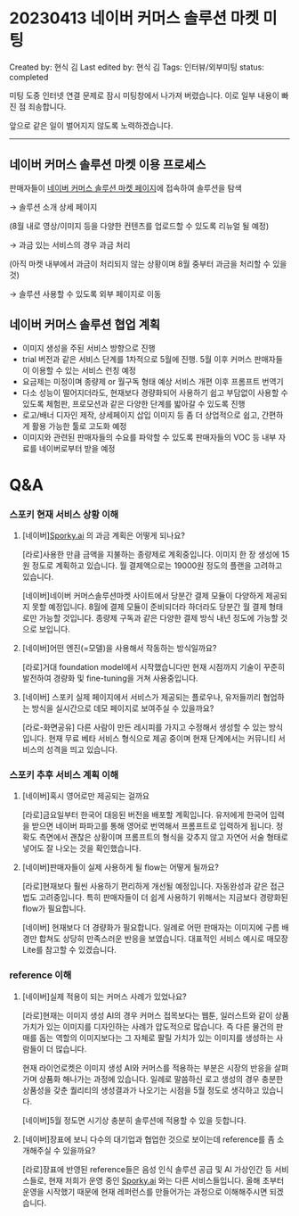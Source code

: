 # 20230413 네이버 커머스 솔루션 마켓 미팅

Created by: 현식 김
Last edited by: 현식 김
Tags: 인터뷰/외부미팅
status: completed

미팅 도중 인터넷 연결 문제로 잠시 미팅창에서 나가져 버렸습니다. 이로 일부 내용이 빠진 점 죄송합니다. 

앞으로 같은 일이 벌어지지 않도록 노력하겠습니다. 

---

## 네이버 커머스 솔루션 마켓 이용 프로세스

판매자들이 [네이버 커머스 솔루션 마켓 페이지](https://solution.smartstore.naver.com/ko/home)에 접속하여 솔루션을 탐색 

→ 솔루션 소개 상세 페이지 

(8월 내로 영상/이미지 등을 다양한 컨텐츠를 업로드할 수 있도록 리뉴얼 될 예정) 

→ 과금 있는 서비스의 경우 과금 처리 

(아직 마켓 내부에서 과금이 처리되지 않는 상황이며 8월 중부터 과금을 처리할 수 있을 것)

→ 솔루션 사용할 수 있도록 외부 페이지로 이동

## 네이버 커머스 솔루션 협업 계획

- 이미지 생성을 주된 서비스 방향으로 진행
- trial 버전과 같은 서비스 단계를 1차적으로 5월에 진행. 5월 이후 커머스 판매자들이 이용할 수 있는 서비스 런칭 예정
- 요금제는 미정이며 종량제 or 월구독 형태 예상 서비스 개편 이후 프롬프트 번역기
- 다소 성능이 떨어지더라도, 현재보다 경량화되어 사용하기 쉽고 부담없이 사용할 수 있도록 체험판, 프로모션과 같은 다양한 단계를 밟아갈 수 있도록 진행
- 로고/배너 디자인 제작, 상세페이지 삽입 이미지 등 좀 더 상업적으로 쉽고, 간편하게 활용 가능한 툴로 고도화 예정
- 이미지와 관련된 판매자들의 수요를 파악할 수 있도록 판매자들의 VOC 등 내부 자료를 네이버로부터 받을 예정

# Q&A

### 스포키 현재 서비스 상황 이해

1. [네이버][Sporky.ai](http://Sporky.ai) 의 과금 계획은 어떻게 되나요? 
    
    [라로]사용한 만큼 금액을 지불하는 종량제로 계획중입니다. 이미지 한 장 생성에 15원 정도로 계획하고 있습니다. 월 결제액으로는 19000원 정도의 플랜을 고려하고 있습니다.
    
    [네이버]네이버 커머스솔루션마켓 사이트에서 당분간 결제 모듈이 다양하게 제공되지 못할 예정입니다. 8월에 결제 모듈이 준비되더라 하더라도 당분간 월 결제 형태로만 가능할 것입니다. 종량제 구독과 같은 다양한 결제 방식 내년 정도에 가능할 것으로 보입니다.
    

1. [네이버]어떤 엔진(=모델)을 사용해서 작동하는 방식일까요?
    
    [라로]거대 foundation model에서 시작했습니다만 현재 시점까지 기술이 꾸준히 발전하여 경량화 및 fine-tuning을 거쳐 사용중입니다. 
    
2. [네이버] 스포키 실제 페이지에서 서비스가 제공되는 플로우나, 유저들끼리 협업하는 방식을 실시간으로 데모 페이지로 보여주실 수 있을까요?
    
    [라로-화면공유] 다른 사람이 만든 레시피를 가지고 수정해서 생성할 수 있는 방식입니다. 현재 무료 베타 서비스 형식으로 제공 중이며 현재 단계에서는 커뮤니티 서비스의 성격을 띄고 있습니다.
    

### 스포키 추후 서비스 계획 이해

1. [네이버]혹시 영어로만 제공되는 걸까요
    
    [라로]금요일부터 한국어 대응된 버전을 배포할 계획입니다. 유저에게 한국어 입력을 받으면 네이버 파파고를 통해 영어로 번역해서 프롬프트로 입력하게 됩니다. 정확도 측면에서 괜찮은 상황이며 프롬프트의 형식을 갖추지 않고 자연어 서술 형태로 넣어도 잘 나오는 것을 확인했습니다.
    
2. [네이버]판매자들이 실제 사용하게 될 flow는 어떻게 될까요?
    
    [라로]현재보다 훨씬 사용하기 편리하게 개선될 예정입니다. 자동완성과 같은 접근법도 고려중입니다. 특히 판매자들이 더 쉽게 사용하기 위해서는 지금보다 경량화된 flow가 필요합니다.
    
    [네이버] 현재보다 더 경량화가 필요합니다. 일례로 어떤 판매자는 이미지에 구름 배경만 합쳐도 상당히 만족스러운 반응을 보였습니다. 대표적인 서비스 예시로 매모장 Lite를 참고할 수 있겠습니다.
    

### reference 이해

1. [네이버]실제 적용이 되는 커머스 사례가 있었나요?
    
    [라로]현재는 이미지 생성 AI의 경우 커머스 접목보다는 웹툰, 일러스트와 같이 상품가치가 있는 이미지를 디자인하는 사례가 압도적으로 많습니다. 즉 다른 물건의 판매를 돕는 역할의 이미지보다는 그 자체로 팔릴 가치가 있는 이미지를 생성하는 사람들이 더 많습니다. 
    
    현재 라이언로켓은 이미지 생성 AI와 커머스를 적용하는 부분은 시장의 반응을 살펴가며 상품화 해나가는 과정에 있습니다. 일례로 말씀하신 로고 생성의 경우 충분한 상품성을 갖춘 퀄리티의 생성결과가 나오기는 시점을 5월 정도로 생각하고 있습니다.
    
    [네이버]5월 정도면 시기상 충분히 솔루션에 적용할 수 있을 듯합니다.
    
2. [네이버]장표에 보니 다수의 대기업과 협업한 것으로 보이는데 reference를 좀 소개해주실 수 있을까요?
    
    [라로]장표에 반영된 reference들은 음성 인식 솔루션 공급 및 AI 가상인간 등 서비스들로, 현재 저희가 운영 중인 [Sporky.ai](http://Sporky.ai) 와는 다른 서비스들입니다. 올해 초부터 운영을 시작했기 때문에 현재 레퍼런스를 만들어가는 과정으로 이해해주시면 되겠습니다.